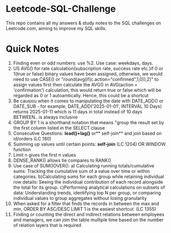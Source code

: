 # Leetcode-SQL-Challenge

This repo contains all my answers & study notes to the SQL challenges on Leetcode.com, aiming to improve my SQL skills.


# Quick Notes
1. Finding even or odd numbers: use %2. Use case: weekdays, days.
2. US AVG() for rate calculation(subscription rate, success rate etc.)if 0 or 1(true or false) binary values have been assigned, otherwise, we would need to use CASE() or "round(avg(if(c.action="confirmed",1,0)),2)" to assign values first then calculate the AVG() in AVG(action = 'confirmation') calculation, this would return true or false which will be regarded as 0 or 1 autoamtically. Hence, this could be a shortcut
3. Be causiou when it comes to manipulating the date with DATE_ADD() or DATE_SUB - for example, DATE_ADD('2025-01-01', INTERVAL 10 Days) returns 2025-01-11 which is 11 days in total instead of 10 days
BETWEEN.. is always inclusive
4. GROUP BY 1 is a shorthand notation that means "group the result set by the first column listed in the SELECT clause
5. Consecutive Questions: **lead()+lag()** or** self-join** and join based on id/orders (LC 180)
6. Summing up values until certain points: **self-join**  (LC 1204) OR  WINDOW function
7. Limit n gives the first n values
8. DENSE_RANK() allows tie compares to RANK()
9. Use case of SUM()OVER(): a) Calculating running totals/cumulative sums: Tracking the cumulative sum of a value over time or within categories. b)Calculating sums for each group while retaining individual row details: Seeing the individual contribution of each record alongside the total for its group. c)Performing analytical calculations on subsets of data: Understanding trends, identifying top N per group, or comparing individual values to group aggregates without losing granularity
10. When asked for a filter that finds the records in between the max and min, ORDER BY ASC/DESC LIMIT 1 is the easiest shortcut. (LC 1355)
11. Finding or counting the direct and indirect relations between employees and managers, we can join the table multiple time based on the number of relation layers that is required

